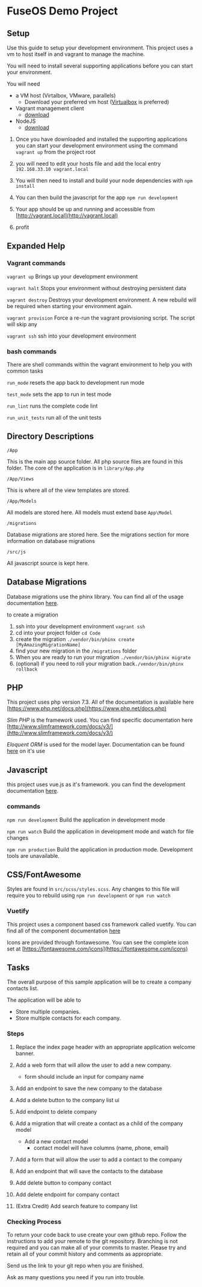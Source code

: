 # FuseOS Demo Project

## Setup

Use this guide to setup your development environment.  This project uses a vm to host
itself in and vagrant to manage the machine.  

You will need to install several supporting applications before you can start your environment.

You will need

- a VM host (Virtalbox, VMware, parallels)
    - Download your preferred vm host ([Virtualbox](https://www.virtualbox.org/wiki/Downloads) is preferred)
- Vagrant management client
    - [download](https://www.vagrantup.com/downloads.html) 
- NodeJS
    - [download](https://nodejs.org/en/download/current/)
    
1. Once you have downloaded and installed the supporting applications you can start your 
development environment using the command `vagrant up` from the project root

2. you will need to edit your hosts file and add the local entry `192.168.33.10 vagrant.local`

3. You will then need to install and build your node dependencies with `npm install`

4. You can then build the javascript for the app `npm run development`

5. Your app should be up and running and accessible from [http://vagrant.local](http://vagrant.local)

6. profit

## Expanded Help

### Vagrant commands

`vagrant up`
Brings up your development environment

`vagrant halt`
Stops your environment without destroying persistent data

`vagrant destroy`
Destroys your development environment. A new rebuild will be required when starting your environment again.

`vagrant provision`
Force a re-run the vagrant provisioning script.  The script will skip any

`vagrant ssh`
ssh into your development environment 

### bash commands

There are shell commands within the vagrant environment to help you with common tasks

`run_mode` resets the app back to development run mode

`test_mode` sets the app to run in test mode 

`run_lint` runs the complete code lint

`run_unit_tests`  run all of the unit tests

## Directory Descriptions

`/App`

This is the main app source folder.  All php source files are found in this folder. The core of the
application is in `library/App.php`

`/App/Views`

This is where all of the view templates are stored.


`/App/Models`

All models are stored here. All models must extend base `App\Model`

`/migrations`

Database migrations are stored here. See the migrations section for more information on 
database migrations

`/src/js`

All javascript source is kept here.

## Database Migrations

Database migrations use the phinx library.  You can find all of the usage documentation
[here](http://docs.phinx.org/en/latest/migrations.html).

to create a migration
1. ssh into your development environment `vagrant ssh`
2. cd into your project folder `cd Code`
3. create the migration `./vendor/bin/phinx create [MyAmazingMigrationName]`
4. find your new migration in the `/migrations` folder
5. When you are ready to run your migration `./vendor/bin/phinx migrate`
6. (optional) if you need to roll your migration back`./vendor/bin/phinx rollback`

## PHP

This project uses php version 7.3. All of the documentation is available here [https://www.php.net/docs.php](https://www.php.net/docs.php)

*Slim PHP* is the framework used.  You can find specific documentation here [http://www.slimframework.com/docs/v3/](http://www.slimframework.com/docs/v3/)

*Eloquent ORM* is used for the model layer. Documentation can be found [here](https://laravel.com/docs/5.0/eloquent) on it's use

## Javascript

this project uses vue.js as it's framework. you can find the development
documentation [here](https://vuejs.org/v2/guide/).

### commands

`npm run development`  Build the application in development mode

`npm run watch`  Build the application in development mode and watch for file changes

`npm run production` Build the application in production mode.  Development tools are unavailable.

## CSS/FontAwesome

Styles are found in `src/scss/styles.scss`.  Any changes to this file will require
you to rebuild using `npm run development` or `npm run watch`

### Vuetify
This project uses a component based css framework called vuetify.  You can
find all of the component documentation [here](https://vuetifyjs.com/en/components/api-explorer)

Icons are provided through fontawesome.  You can see the complete icon set at [https://fontawesome.com/icons](https://fontawesome.com/icons)

## Tasks

The overall purpose of this sample application will be to create a company contacts list.

The application will be able to
- Store multiple companies.
- Store multiple contacts for each company.

### Steps
1. Replace the index page header with an appropriate application welcome banner.

2. Add a web form that will allow the user to add a new company.
    - form should include an input for company name
    
3. Add an endpoint to save the new company to the database

4. Add a delete button to the company list ui

5. Add endpoint to delete company

6. Add a migration that will create a contact as a child of the company model
    - Add a new contact model
        - contact model will have columns (name, phone, email)

7. Add a form that will allow the user to add a contact to the company

8. Add an endpoint that will save the contacts to the database

9. Add delete button to company contact

10. Add delete endpoint for company contact

11. (Extra Credit)  Add search feature to company list

### Checking Process
To return your code back to use create your own github repo.  Follow the instructions to add your remote to the git repository.  Branching is not required and you can make all of your commits to master.  Please try and retain all of your commit history and comments as appropriate.

Send us the link to your git repo when you are finished.

Ask as many questions you need if you run into trouble. 
